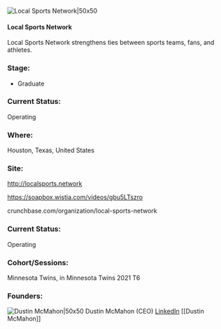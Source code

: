 

![Local Sports Network|50x50](https://apimg.techstars.com/connect/images/image_files/6207ea31ac2ee11312861f74/original/LSN_Logo_Black_-_Dustin_D._McMahon_%281%29_%281%29.png)

#### Local Sports Network
Local Sports Network strengthens ties between sports teams, fans, and athletes.

### Stage: 
 - Graduate 

### Current Status: 
Operating

### Where:
Houston, Texas, United States

### Site:
http://localsports.network

https://soapbox.wistia.com/videos/gbu5LTszro

crunchbase.com/organization/local-sports-network

### Current Status: 
Operating

### Cohort/Sessions: 
Minnesota Twins, in Minnesota Twins 2021 T6

### Founders: 

![Dustin McMahon|50x50](https://s3.amazonaws.com/techstars/default-user-avatar@2x.png) Dustin McMahon (CEO) [LinkedIn](https://linkedin.com/in/dustin-d-mcmahon) [[Dustin McMahon]]


